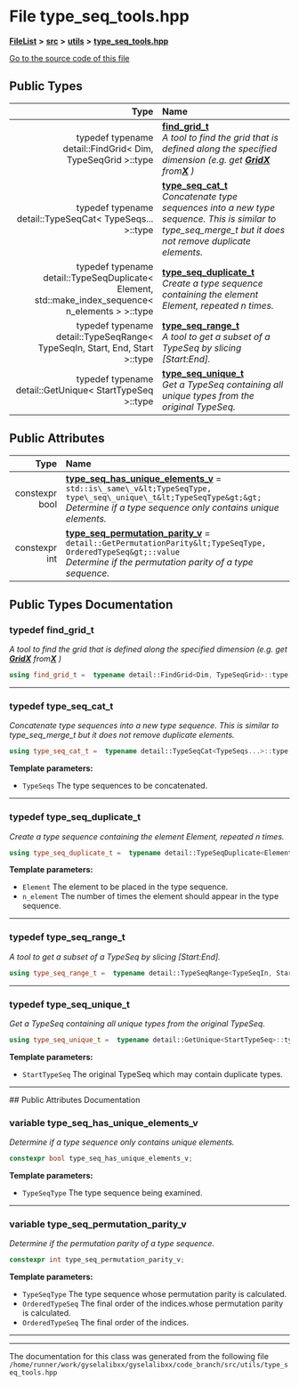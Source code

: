 

# File type\_seq\_tools.hpp



[**FileList**](files.md) **>** [**src**](dir_68267d1309a1af8e8297ef4c3efbcdba.md) **>** [**utils**](dir_313caf1132e152dd9b58bea13a4052ca.md) **>** [**type\_seq\_tools.hpp**](type__seq__tools_8hpp.md)

[Go to the source code of this file](type__seq__tools_8hpp_source.md)




















## Public Types

| Type | Name |
| ---: | :--- |
| typedef typename detail::FindGrid&lt; Dim, TypeSeqGrid &gt;::type | [**find\_grid\_t**](#typedef-find_grid_t)  <br>_A tool to find the grid that is defined along the specified dimension (e.g. get_ [_**GridX**_](structGridX.md) _from_[_**X**_](structX.md) _)_ |
| typedef typename detail::TypeSeqCat&lt; TypeSeqs... &gt;::type | [**type\_seq\_cat\_t**](#typedef-type_seq_cat_t)  <br>_Concatenate type sequences into a new type sequence. This is similar to type\_seq\_merge\_t but it does not remove duplicate elements._  |
| typedef typename detail::TypeSeqDuplicate&lt; Element, std::make\_index\_sequence&lt; n\_elements &gt; &gt;::type | [**type\_seq\_duplicate\_t**](#typedef-type_seq_duplicate_t)  <br>_Create a type sequence containing the element Element, repeated n times._  |
| typedef typename detail::TypeSeqRange&lt; TypeSeqIn, Start, End, Start &gt;::type | [**type\_seq\_range\_t**](#typedef-type_seq_range_t)  <br>_A tool to get a subset of a TypeSeq by slicing [Start:End]._  |
| typedef typename detail::GetUnique&lt; StartTypeSeq &gt;::type | [**type\_seq\_unique\_t**](#typedef-type_seq_unique_t)  <br>_Get a TypeSeq containing all unique types from the original TypeSeq._  |




## Public Attributes

| Type | Name |
| ---: | :--- |
|  constexpr bool | [**type\_seq\_has\_unique\_elements\_v**](#variable-type_seq_has_unique_elements_v)   = `std::is\_same\_v&lt;TypeSeqType, type\_seq\_unique\_t&lt;TypeSeqType&gt;&gt;`<br>_Determine if a type sequence only contains unique elements._  |
|  constexpr int | [**type\_seq\_permutation\_parity\_v**](#variable-type_seq_permutation_parity_v)   = `detail::GetPermutationParity&lt;TypeSeqType, OrderedTypeSeq&gt;::value`<br>_Determine if the permutation parity of a type sequence._  |












































## Public Types Documentation




### typedef find\_grid\_t 

_A tool to find the grid that is defined along the specified dimension (e.g. get_ [_**GridX**_](structGridX.md) _from_[_**X**_](structX.md) _)_
```C++
using find_grid_t =  typename detail::FindGrid<Dim, TypeSeqGrid>::type;
```




<hr>



### typedef type\_seq\_cat\_t 

_Concatenate type sequences into a new type sequence. This is similar to type\_seq\_merge\_t but it does not remove duplicate elements._ 
```C++
using type_seq_cat_t =  typename detail::TypeSeqCat<TypeSeqs...>::type;
```





**Template parameters:**


* `TypeSeqs` The type sequences to be concatenated. 




        

<hr>



### typedef type\_seq\_duplicate\_t 

_Create a type sequence containing the element Element, repeated n times._ 
```C++
using type_seq_duplicate_t =  typename detail::TypeSeqDuplicate<Element, std::make_index_sequence<n_elements> >::type;
```





**Template parameters:**


* `Element` The element to be placed in the type sequence. 
* `n_element` The number of times the element should appear in the type sequence. 




        

<hr>



### typedef type\_seq\_range\_t 

_A tool to get a subset of a TypeSeq by slicing [Start:End]._ 
```C++
using type_seq_range_t =  typename detail::TypeSeqRange<TypeSeqIn, Start, End, Start>::type;
```




<hr>



### typedef type\_seq\_unique\_t 

_Get a TypeSeq containing all unique types from the original TypeSeq._ 
```C++
using type_seq_unique_t =  typename detail::GetUnique<StartTypeSeq>::type;
```





**Template parameters:**


* `StartTypeSeq` The original TypeSeq which may contain duplicate types. 




        

<hr>
## Public Attributes Documentation




### variable type\_seq\_has\_unique\_elements\_v 

_Determine if a type sequence only contains unique elements._ 
```C++
constexpr bool type_seq_has_unique_elements_v;
```





**Template parameters:**


* `TypeSeqType` The type sequence being examined. 




        

<hr>



### variable type\_seq\_permutation\_parity\_v 

_Determine if the permutation parity of a type sequence._ 
```C++
constexpr int type_seq_permutation_parity_v;
```





**Template parameters:**


* `TypeSeqType` The type sequence whose permutation parity is calculated. 
* `OrderedTypeSeq` The final order of the indices.whose permutation parity is calculated. 
* `OrderedTypeSeq` The final order of the indices. 




        

<hr>

------------------------------
The documentation for this class was generated from the following file `/home/runner/work/gyselalibxx/gyselalibxx/code_branch/src/utils/type_seq_tools.hpp`

